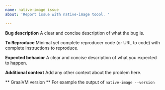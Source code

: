 ```yaml
---
name: native-image issue
about: 'Report issue with native-image toool. '

---
```


**Bug description**
A clear and concise description of what the bug is.

**To Reproduce**
Minimal yet complete reproducer code (or URL to code) with complete instructions to reproduce.

**Expected behavior**
A clear and concise description of what you expected to happen.

**Additional context**
Add any other context about the problem here.

** GraalVM version **
For example the output of `native-image --version`
